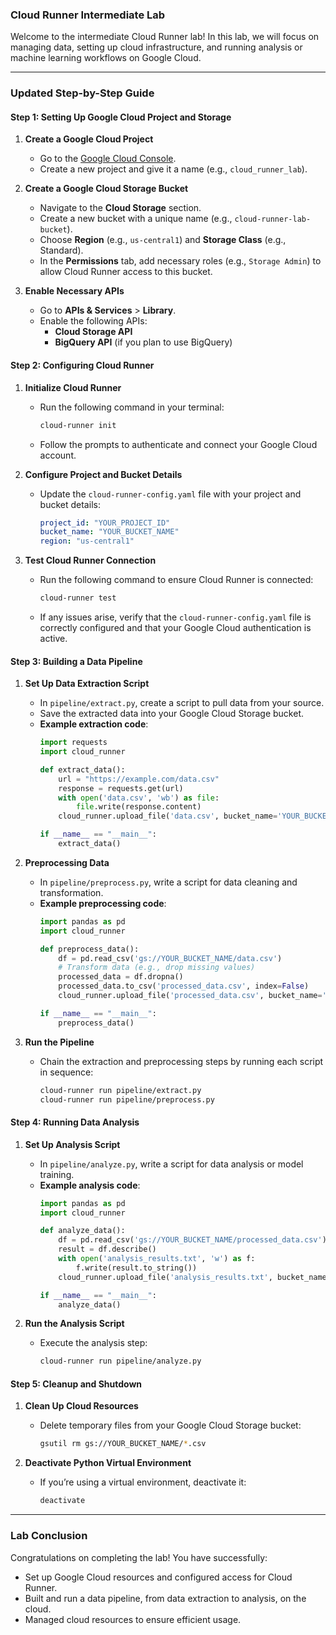 ### Cloud Runner Intermediate Lab
Welcome to the intermediate Cloud Runner lab! In this lab, we will focus on managing data, setting up cloud infrastructure, and running analysis or machine learning workflows on Google Cloud.

---

### Updated Step-by-Step Guide

#### Step 1: Setting Up Google Cloud Project and Storage

1. **Create a Google Cloud Project**
   - Go to the [Google Cloud Console](https://console.cloud.google.com/).
   - Create a new project and give it a name (e.g., `cloud_runner_lab`).
  
2. **Create a Google Cloud Storage Bucket**
   - Navigate to the **Cloud Storage** section.
   - Create a new bucket with a unique name (e.g., `cloud-runner-lab-bucket`).
   - Choose **Region** (e.g., `us-central1`) and **Storage Class** (e.g., Standard).
   - In the **Permissions** tab, add necessary roles (e.g., `Storage Admin`) to allow Cloud Runner access to this bucket.

3. **Enable Necessary APIs**
   - Go to **APIs & Services** > **Library**.
   - Enable the following APIs:
     - **Cloud Storage API**
     - **BigQuery API** (if you plan to use BigQuery)

#### Step 2: Configuring Cloud Runner

1. **Initialize Cloud Runner**
   - Run the following command in your terminal:
     ```bash
     cloud-runner init
     ```
   - Follow the prompts to authenticate and connect your Google Cloud account.

2. **Configure Project and Bucket Details**
   - Update the `cloud-runner-config.yaml` file with your project and bucket details:
     ```yaml
     project_id: "YOUR_PROJECT_ID"
     bucket_name: "YOUR_BUCKET_NAME"
     region: "us-central1"
     ```

3. **Test Cloud Runner Connection**
   - Run the following command to ensure Cloud Runner is connected:
     ```bash
     cloud-runner test
     ```
   - If any issues arise, verify that the `cloud-runner-config.yaml` file is correctly configured and that your Google Cloud authentication is active.

#### Step 3: Building a Data Pipeline

1. **Set Up Data Extraction Script**
   - In `pipeline/extract.py`, create a script to pull data from your source.
   - Save the extracted data into your Google Cloud Storage bucket.
   - **Example extraction code**:
     ```python
     import requests
     import cloud_runner

     def extract_data():
         url = "https://example.com/data.csv"
         response = requests.get(url)
         with open('data.csv', 'wb') as file:
             file.write(response.content)
         cloud_runner.upload_file('data.csv', bucket_name='YOUR_BUCKET_NAME')

     if __name__ == "__main__":
         extract_data()
     ```

2. **Preprocessing Data**
   - In `pipeline/preprocess.py`, write a script for data cleaning and transformation.
   - **Example preprocessing code**:
     ```python
     import pandas as pd
     import cloud_runner

     def preprocess_data():
         df = pd.read_csv('gs://YOUR_BUCKET_NAME/data.csv')
         # Transform data (e.g., drop missing values)
         processed_data = df.dropna()
         processed_data.to_csv('processed_data.csv', index=False)
         cloud_runner.upload_file('processed_data.csv', bucket_name='YOUR_BUCKET_NAME')

     if __name__ == "__main__":
         preprocess_data()
     ```

3. **Run the Pipeline**
   - Chain the extraction and preprocessing steps by running each script in sequence:
     ```bash
     cloud-runner run pipeline/extract.py
     cloud-runner run pipeline/preprocess.py
     ```

#### Step 4: Running Data Analysis

1. **Set Up Analysis Script**
   - In `pipeline/analyze.py`, write a script for data analysis or model training.
   - **Example analysis code**:
     ```python
     import pandas as pd
     import cloud_runner

     def analyze_data():
         df = pd.read_csv('gs://YOUR_BUCKET_NAME/processed_data.csv')
         result = df.describe()
         with open('analysis_results.txt', 'w') as f:
             f.write(result.to_string())
         cloud_runner.upload_file('analysis_results.txt', bucket_name='YOUR_BUCKET_NAME')

     if __name__ == "__main__":
         analyze_data()
     ```

2. **Run the Analysis Script**
   - Execute the analysis step:
     ```bash
     cloud-runner run pipeline/analyze.py
     ```

#### Step 5: Cleanup and Shutdown

1. **Clean Up Cloud Resources**
   - Delete temporary files from your Google Cloud Storage bucket:
     ```bash
     gsutil rm gs://YOUR_BUCKET_NAME/*.csv
     ```

2. **Deactivate Python Virtual Environment**
   - If you’re using a virtual environment, deactivate it:
     ```bash
     deactivate
     ```

---

### Lab Conclusion
Congratulations on completing the lab! You have successfully:

- Set up Google Cloud resources and configured access for Cloud Runner.
- Built and run a data pipeline, from data extraction to analysis, on the cloud.
- Managed cloud resources to ensure efficient usage.
